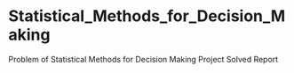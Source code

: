 # Statistical_Methods_for_Decision_Making
Problem of Statistical Methods for Decision Making Project Solved Report 
